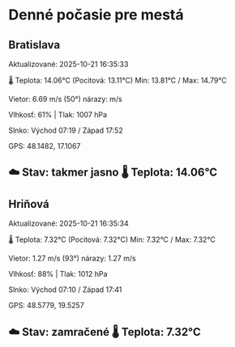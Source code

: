 ﻿# Denné počasie pre mestá

## Bratislava
Aktualizované: 2025-10-21 16:35:33

🌡️ Teplota: 14.06°C 
(Pocitová: 13.11°C)
Min: 13.81°C / Max: 14.79°C

Vietor: 6.69 m/s    (50°) 
nárazy:  m/s

Vlhkosť: 61% | Tlak: 1007 hPa

Slnko: Východ 07:19 / Západ 17:52

GPS: 48.1482, 17.1067

☁️ Stav: takmer jasno        🌡️ Teplota: 14.06°C
---

## Hriňová
Aktualizované: 2025-10-21 16:35:34

🌡️ Teplota: 7.32°C 
(Pocitová: 7.32°C)
Min: 7.32°C / Max: 7.32°C

Vietor: 1.27 m/s (93°)
nárazy: 1.27 m/s

Vlhkosť: 88% | Tlak: 1012 hPa

Slnko: Východ 07:10 / Západ 17:41

GPS: 48.5779, 19.5257

☁️ Stav: zamračené        🌡️ Teplota: 7.32°C
---
